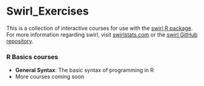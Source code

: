 # Swirl_Exercises

This is a collection of interactive courses for use with the [swirl R package](http://swirlstats.com).
For more information regarding swirl, visit [swirlstats.com](http://swirlstats.com) or the [swirl GitHub repository](https://github.com/swirldev/swirl).

### R Basics courses

- **General Syntax**: The basic syntax of programming in R
- More courses coming soon

